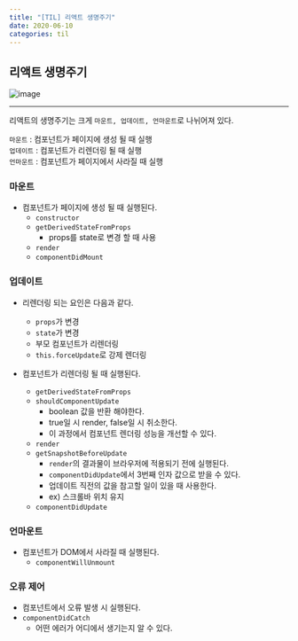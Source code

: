 ```yaml
---
title: "[TIL] 리액트 생명주기"
date: 2020-06-10
categories: til
---
```

## 리액트 생명주기

![image](https://user-images.githubusercontent.com/41617388/84238259-be260300-ab35-11ea-9e6f-901087740b2c.png)

---

리액트의 생명주기는 크게 `마운트, 업데이트, 언마운트`로 나뉘어져 있다.

`마운트` : 컴포넌트가 페이지에 생성 될 때 실행  
`업데이트` : 컴포넌트가 리렌더링 될 때 실행  
`언마운트` : 컴포넌트가 페이지에서 사라질 때 실행


### 마운트
- 컴포넌트가 페이지에 생성 될 때 실행된다.
  - `constructor`
  - `getDerivedStateFromProps`
    - props를 state로 변경 할 때 사용
  - `render`
  - `componentDidMount`

### 업데이트
- 리렌더링 되는 요인은 다음과 같다.
  - `props`가 변경
  - `state`가 변경
  - 부모 컴포넌트가 리렌더링
  - `this.forceUpdate`로 강제 렌더링

- 컴포넌트가 리렌더링 될 때 실행된다.
    - `getDerivedStateFromProps`
    - `shouldComponentUpdate`
      - boolean 값을 반환 해야한다.
      - true일 시 render, false일 시 취소한다.
      - 이 과정에서 컴포넌트 렌더링 성능을 개선할 수 있다.
    - `render`
    - `getSnapshotBeforeUpdate`
      - `render`의 결과물이 브라우저에 적용되기 전에 실행된다.
      - `componentDidUpdate`에서 3번째 인자 값으로 받을 수 있다.
      - 업데이트 직전의 값을 참고할 일이 있을 때 사용한다.
      - ex) 스크롤바 위치 유지
    - `componentDidUpdate`


### 언마운트
- 컴포넌트가 DOM에서 사라질 때 실행된다.
  - `componentWillUnmount`


### 오류 제어
- 컴포넌트에서 오류 발생 시 실행된다.
- `componentDidCatch`
  - 어떤 에러가 어디에서 생기는지 알 수 있다.